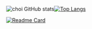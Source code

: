 ![choi GitHub stats](https://github-readme-stats.vercel.app/api?username=coper3976&show_icons=true&theme=vue&count_private=true)[![Top Langs](https://github-readme-stats.vercel.app/api/top-langs/?username=coper3976&langs_count=10&layout=compact&theme=vue)](https://github.com/coper3976/coper3976)
 
[![Readme Card](https://github-readme-stats.vercel.app/api/pin/?username=coper3976&repo=MFC-Calender&show_owner=coper3976&theme=vue)](https://github.com/coper3976/MFC-Calender)


